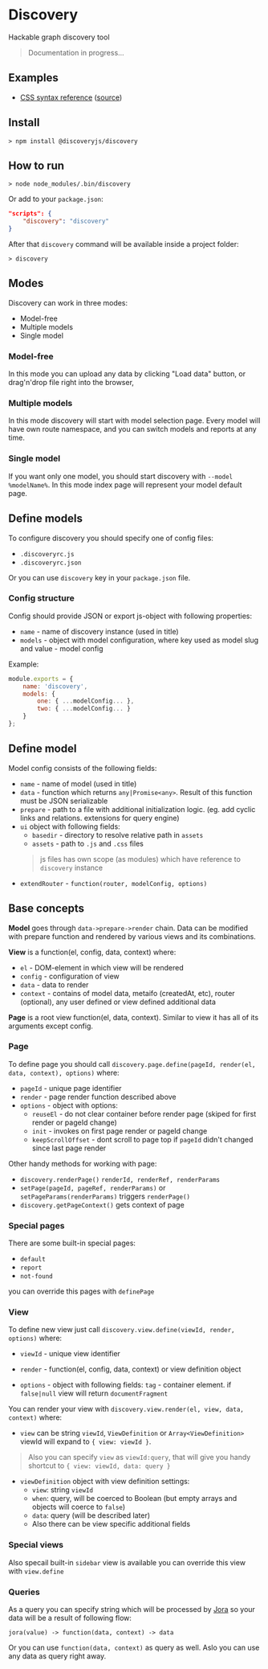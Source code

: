 # Discovery

Hackable graph discovery tool

> Documentation in progress...

## Examples

- [CSS syntax reference](https://csstree.github.io/docs/new-syntax/) ([source](https://github.com/csstree/docs/tree/master/src/syntax))

## Install

```
> npm install @discoveryjs/discovery
```

## How to run

```
> node node_modules/.bin/discovery
```

Or add to your `package.json`:

```json
"scripts": {
    "discovery": "discovery"
}
```

After that `discovery` command will be available inside a project folder:

```
> discovery
```

## Modes

Discovery can work in three modes:

* Model-free
* Multiple models
* Single model

### Model-free

In this mode you can upload any data by clicking "Load data" button, or drag'n'drop file right into the browser,

### Multiple models

In this mode discovery will start with model selection page. Every model will have own route namespace, and you can switch models and reports at any time.

### Single model

If you want only one model, you should start discovery with `--model %modelName%`. In this mode index page will represent your model default page.

## Define models

To configure discovery you should specify one of config files:

* `.discoveryrc.js`
* `.discoveryrc.json`

Or you can use `discovery` key in your `package.json` file.

### Config structure

Config should provide JSON or export js-object with following properties:

* `name` - name of discovery instance (used in title)
* `models` - object with model configuration, where key used as model slug and value - model config

Example:
```js
module.exports = {
    name: 'discovery',
    models: {
        one: { ...modelConfig... },
        two: { ...modelConfig... }
    }
};
```

## Define model

Model config consists of the following fields:

* `name` - name of model (used in title)
* `data` - function which returns `any|Promise<any>`. Result of this function must be JSON serializable
* `prepare` - path to a file with additional initialization logic. (eg. add cyclic links and relations. extensions for query engine)
* `ui` object with following fields:
    * `basedir` - directory to resolve relative path in `assets`
    * `assets` - path to `.js` and `.css` files
    > js files has own scope (as modules) which have reference to `discovery` instance
* `extendRouter` - `function(router, modelConfig, options)`

## Base concepts

**Model** goes through `data->prepare->render` chain. Data can be modified with prepare function and rendered by various views and its combinations.

**View** is a function(el, config, data, context) where:

* `el` - DOM-element in which view will be rendered
* `config` - configuration of view
* `data` - data to render
* `context` - contains of model data, metaifo (createdAt, etc), router (optional), any user defined or view defined additional data

**Page** is a root view function(el, data, context). Similar to view it has all of its arguments except config.

### Page

To define page you should call `discovery.page.define(pageId, render(el, data, context), options)` where:

* `pageId` - unique page identifier
* `render` - page render function described above
* `options` - object with options:
    * `reuseEl` - do not clear container before render page (skiped for first render or pageId change)
    * `init` - invokes on first page render or pageId change
    * `keepScrollOffset` - dont scroll to page top if `pageId` didn't changed since last page render

Other handy methods for working with page:

* `discovery.renderPage()` `renderId, renderRef, renderParams`
* `setPage(pageId, pageRef, renderParams)` or `setPageParams(renderParams)` triggers `renderPage()`
* `discovery.getPageContext()` gets context of page

### Special pages

There are some built-in special pages:

* `default`
* `report`
* `not-found`

you can override this pages with `definePage`

### View

To define new view just call `discovery.view.define(viewId, render, options)` where:
* `viewId` - unique view identifier

* `render` - function(el, config, data, context) or view definition object
* `options` - object with following fields:
    `tag` - container element. if `false|null` view will return `documentFragment`

You can render your view with `discovery.view.render(el, view, data, context)` where:

* `view` can be string `viewId`, `ViewDefinition` or `Array<ViewDefinition>` viewId will expand to `{ view: viewId }`.
> Also you can specify `view` as `viewId:query`, that will give you handy shortcut to `{ view: viewId, data: query }`
* `viewDefinition` object with view definition settings:
    * `view`: string `viewId`
    * `when`: query, will be coerced to Boolean (but empty arrays and objects will coerce to `false`)
    * `data`: query (will be described later)
    * Also there can be view specific additional fields

### Special views

Also specail built-in `sidebar` view is available you can override this view with `view.define`

### Queries

As a query you can specify string which will be processed by [Jora](https://github.com/lahmatiy/jora) so your data will be a result of following flow:

```
jora(value) -> function(data, context) -> data
```

Or you can use `function(data, context)` as query as well. Aslo you can use any data as query right away.
